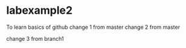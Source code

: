 # labexample2
To learn basics of github 
change 1 from master
change 2 from master

change 3 from branch1

